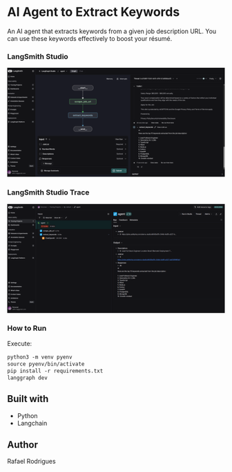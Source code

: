 # AI Agent to Extract Keywords

An AI agent that extracts keywords from a given job description URL. You can use these keywords effectively to boost your résumé.

### LangSmith Studio
![](readme/langsmith.png)

### LangSmith Studio Trace
![](readme/langsmith-trace.png)

### How to Run

Execute:
```
python3 -m venv pyenv
source pyenv/bin/activate
pip install -r requirements.txt
langgraph dev
```

## Built with

* Python
* Langchain

## Author

Rafael Rodrigues

